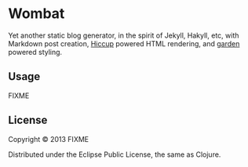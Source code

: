 # Wombat

Yet another static blog generator, in the spirit of Jekyll, Hakyll,
etc, with Markdown post creation,
[Hiccup](https://github.com/weavejester/hiccup)
powered HTML rendering, and
[garden](https://github.com/noprompt/garden)
powered styling.

## Usage

FIXME

## License

Copyright © 2013 FIXME

Distributed under the Eclipse Public License, the same as Clojure.
